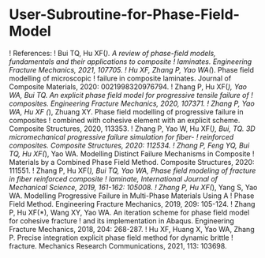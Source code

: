 # User-Subroutine-for-Phase-Field-Model



! References:
! Bui TQ, Hu XF(*). A review of phase-field models, fundamentals and their applications to composite 
! laminates. Engineering Fracture Mechanics, 2021, 107705.
! Hu XF, Zhang P, Yao WA(*). Phase field modelling of microscopic 
! failure in composite laminates. Journal of Composite Materials, 2020: 0021998320976794.
! Zhang P, Hu XF(*), Yao WA, Bui TQ. An explicit phase field model for progressive tensile failure of 
! composites. Engineering Fracture Mechanics, 2020, 107371.
! Zhang P, Yao WA, Hu XF (*), Zhuang XY. Phase field modelling of progressive failure in composites 
! combined with cohesive element with an explicit scheme. Composite Structures, 2020, 113353.
! Zhang P, Yao W, Hu XF(*), Bui, TQ. 3D micromechanical progressive failure simulation for fiber-
! reinforced composites. Composite Structures, 2020: 112534.
! Zhang P, Feng YQ, Bui TQ, Hu XF(*), Yao WA. Modelling Distinct Failure Mechanisms in Composite 
! Materials by a Combined Phase Field Method. Composite Structures, 2020: 111551.
! Zhang P, Hu XF(*), Bui TQ, Yao WA, Phase field modeling of fracture in fiber reinforced composite 
! laminate, International Journal of Mechanical Science, 2019, 161-162: 105008.
! Zhang P, Hu XF(*), Yang S, Yao WA. Modelling Progressive Failure in Multi-Phase Materials Using A 
! Phase Field Method. Engineering Fracture Mechanics, 2019, 209: 105-124.
! Zhang P, Hu XF(*), Wang XY, Yao WA. An iteration scheme for phase field model for cohesive fracture 
! and its implementation in Abaqus. Engineering Fracture Mechanics, 2018, 204: 268-287.
! Hu XF, Huang X, Yao WA, Zhang P. Precise integration explicit phase field method for dynamic brittle 
! fracture. Mechanics Research Communications, 2021, 113: 103698.
